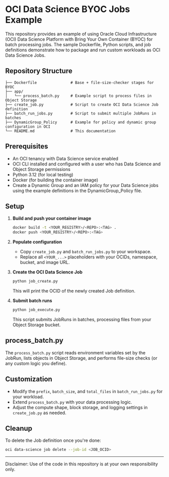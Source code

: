 # OCI Data Science BYOC Jobs Example

This repository provides an example of using Oracle Cloud Infrastructure (OCI) Data Science Platform with Bring Your Own Container (BYOC) for batch processing jobs. The sample Dockerfile, Python scripts, and job definitions demonstrate how to package and run custom workloads as OCI Data Science Jobs.

## Repository Structure

```text
├── Dockerfile               # Base + file-size-checker stages for BYOC
├── app/
│   └── process_batch.py     # Example script to process files in Object Storage
├── create_job.py            # Script to create OCI Data Science Job definition
├── batch_run_jobs.py        # Script to submit multiple JobRuns in batches
├── DynamicGroup_Policy      # Example for policy and dynamic group configuration in OCI
└── README.md                # This documentation
```

## Prerequisites

* An OCI tenancy with Data Science service enabled
* OCI CLI installed and configured with a user who has Data Science and Object Storage permissions
* Python 3.12 (for local testing)
* Docker (for building the container image)
* Create a Dynamic Group and an IAM policy for your Data Science jobs using the example definitions in the DynamicGroup_Policy file.

## Setup

1. **Build and push your container image**

   ```bash
   docker build -t <YOUR_REGISTRY>/<REPO>:<TAG> .
   docker push <YOUR_REGISTRY>/<REPO>:<TAG>
   ```

2. **Populate configuration**

   * Copy `create_job.py` and `batch_run_jobs.py` to your workspace.
   * Replace all `<YOUR_...>` placeholders with your OCIDs, namespace, bucket, and image URL.

3. **Create the OCI Data Science Job**

   ```bash
   python job_create.py
   ```

   This will print the OCID of the newly created Job definition.

4. **Submit batch runs**

   ```bash
   python job_execute.py
   ```

   This script submits JobRuns in batches, processing files from your Object Storage bucket.

## process\_batch.py

The `process_batch.py` script reads environment variables set by the JobRun, lists objects in Object Storage, and performs file-size checks (or any custom logic you define).

## Customization

* Modify the `prefix`, `batch_size`, and `total_files` in `batch_run_jobs.py` for your workload.
* Extend `process_batch.py` with your data processing logic.
* Adjust the compute shape, block storage, and logging settings in `create_job.py` as needed.

## Cleanup

To delete the Job definition once you're done:

```bash
oci data-science job delete --job-id <JOB_OCID>
```

---

Disclaimer: Use of the code in this repository is at your own responsibility only.
